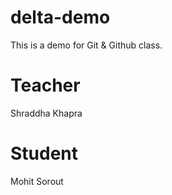 # delta-demo
This is a demo for Git &amp; Github class.

# Teacher
Shraddha Khapra

# Student 
Mohit Sorout
